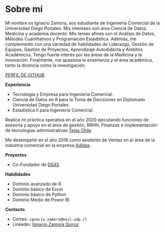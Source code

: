 # Sobre mí

Mi nombre es Ignacio Zamora, soy estudiante de Ingenieria Comercial de la Universidad Diego Portales. Mis intereses son área Ciencia de Datos, Medicina y academia docente. Mis temas afines son el Análisis de Datos, Métodos Cuantitativos y Programación Estadística. Además, me complemento con una variedad de habilidades de Liderazgo, Gestión de Equipos, Gestión de Proyectos, Aprendizaje Autodidácta y Ámbitos Académicos. Tengo fuerte interés por las áreas de la Medicina y la innovación. Finalmente, me apasiona la enseñanza y el área académica, tanto la dicencia como la investigación.

[PERFIL DE GITHUB](https://github.com/IgnacioZQ/IgnacioZQ/edit/main/README.md).

**Experiencia**

* Tecnología y Empresa para Ingenieria Comercial.
* Ciencia de Datos en R para la Toma de Decisiones en Diplomado Universidad Diego Portales.
* Estadística II para Ingeniería Comercial.

Realicé mi práctica operativa en el año 2020 ejecutando funciones de asesoria y apoyo en el área de gestión, RRHH, Finanzas e implementación de tecnologias administrativas [Tejas Chile](https://www.tejas.cl/).

Me desempeñé en el año 2018 como asistente de Ventas en el área de la industria comercial en la empresa [Adidas](https://www.adidas.cl/).

**Proyectos**

* Co-Fundador de [DS4S](https://www.ds4s.org/)

**Habilidades**

* Dominio avanzado de R
* Dominio básico de Excel
* Dominio básico de Python
* Dominio Medio de Power BI

**Contacto**

* Correo: `ignacio.zamora@mail.udp.cl`
* Linkedin: [Ignacio Zamora Quiroz](https://www.linkedin.com/in/ignacio-zamora-quiroz-783a05208/)
